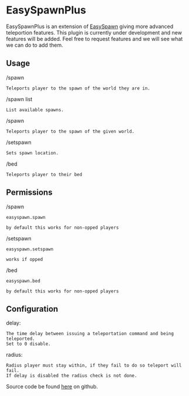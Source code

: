 EasySpawnPlus
=============

EasySpawnPlus is an extension of [EasySpawn](http://dev.bukkit.org/bukkit-plugins/easy-spawn/) 
giving more advanced teleportion features.
This plugin is currently under development and new features will be added. 
Feel free to request features and we will see what we can do to add them.

Usage
------
/spawn

	Teleports player to the spawn of the world they are in.

/spawn list

	List available spawns.
	
/spawn <world>
 
	Teleports player to the spawn of the given world.
	 
/setspawn

	Sets spawn location.

/bed 
	
	Teleports player to their bed
	
Permissions
-----------

/spawn

	easyspawn.spawn

	by default this works for non-opped players 

/setspawn

	easyspawn.setspawn
	
	works if opped
 
/bed

    easyspawn.bed
    
    by default this works for non-opped players

Configuration
-------------

delay: 
	
	The time delay between issuing a teleportation command and being teleported.
	Set to 0 disable.
	
radius:
    
    Radius player must stay within, if they fail to do so teleport will fail.
    If delay is disabled the radius check is not done.


Source code be found [here](https://github.com/OTFEG/EasySpawnPlus) on github.